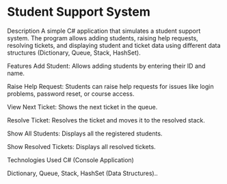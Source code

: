 <h1>Student Support System</h1>
Description
A simple C# application that simulates a student support system. The program allows adding students, raising help requests, resolving tickets, and displaying student and ticket data using different data structures (Dictionary, Queue, Stack, HashSet).

Features
Add Student: Allows adding students by entering their ID and name.

Raise Help Request: Students can raise help requests for issues like login problems, password reset, or course access.

View Next Ticket: Shows the next ticket in the queue.

Resolve Ticket: Resolves the ticket and moves it to the resolved stack.

Show All Students: Displays all the registered students.

Show Resolved Tickets: Displays all resolved tickets.

Technologies Used
C# (Console Application)

Dictionary, Queue, Stack, HashSet (Data Structures)..
